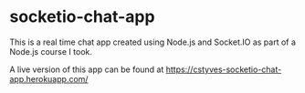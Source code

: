 # socketio-chat-app

This is a real time chat app created using Node.js and Socket.IO as part of a Node.js course I took.

A live version of this app can be found at https://cstyves-socketio-chat-app.herokuapp.com/
